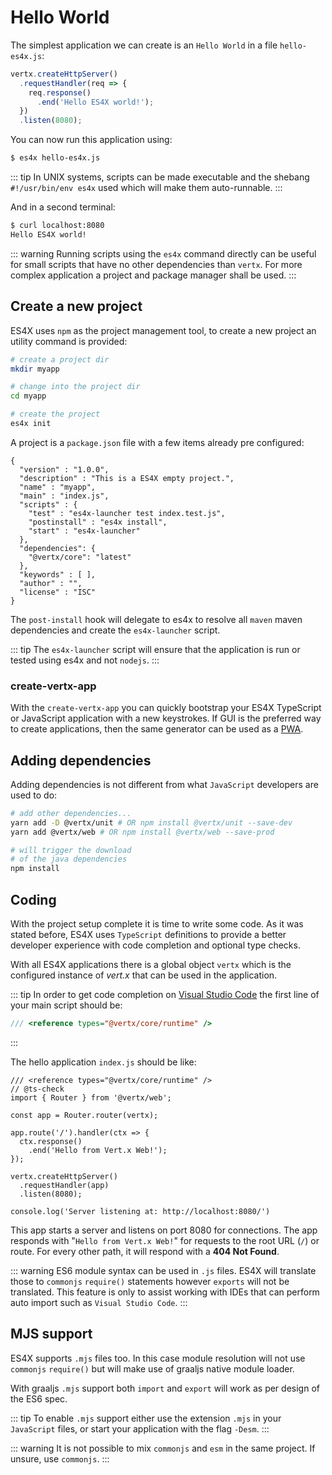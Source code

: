 # Hello World

The simplest application we can create is an `Hello World` in a file `hello-es4x.js`:

```js
vertx.createHttpServer()
  .requestHandler(req => {
    req.response()
      .end('Hello ES4X world!');
  })
  .listen(8080);
```

You can now run this application using:

```bash
$ es4x hello-es4x.js
```

::: tip
In UNIX systems, scripts can be made executable and the shebang `#!/usr/bin/env es4x` used which will make them
auto-runnable.
:::

And in a second terminal:

```bash
$ curl localhost:8080
Hello ES4X world!
```

::: warning
Running scripts using the `es4x` command directly can be useful for small scripts that have no other dependencies than
`vertx`. For more complex application a project and package manager shall be used.
:::

## Create a new project

ES4X uses `npm` as the project management tool, to create a new project an utility command is provided:

```bash
# create a project dir
mkdir myapp

# change into the project dir
cd myapp

# create the project
es4x init
```

A project is a `package.json` file with a few items already pre configured:

```json{7-9,12}
{
  "version" : "1.0.0",
  "description" : "This is a ES4X empty project.",
  "name" : "myapp",
  "main" : "index.js",
  "scripts" : {
    "test" : "es4x-launcher test index.test.js",
    "postinstall" : "es4x install",
    "start" : "es4x-launcher"
  },
  "dependencies": {
    "@vertx/core": "latest"
  },
  "keywords" : [ ],
  "author" : "",
  "license" : "ISC"
}
```

The `post-install` hook will delegate to es4x to resolve all `maven` maven dependencies and create the `es4x-launcher`
script.

::: tip
The `es4x-launcher` script will ensure that the application is run or tested using es4x and not `nodejs`.
:::

### create-vertx-app

With the `create-vertx-app` you can quickly bootstrap your ES4X TypeScript or JavaScript
application with a new keystrokes. If GUI is the preferred way to create applications, then
the same generator can be used as a [PWA](https://vertx-starter.jetdrone.xyz/#npm).

<asciinema :src="$withBase('/cast/es4x-ts.cast')" cols="80" rows="24" />

## Adding dependencies

Adding dependencies is not different from what `JavaScript` developers are used to do:

```bash
# add other dependencies...
yarn add -D @vertx/unit # OR npm install @vertx/unit --save-dev
yarn add @vertx/web # OR npm install @vertx/web --save-prod

# will trigger the download
# of the java dependencies
npm install
```

## Coding

With the project setup complete it is time to write some code. As it was stated before, ES4X uses `TypeScript`
definitions to provide a better developer experience with code completion and optional type checks.

With all ES4X applications there is a global object `vertx` which is the configured instance of *vert.x* that can be
used in the application.

::: tip
In order to get code completion on [Visual Studio Code](https://code.visualstudio.com/) the first line of your main
script should be:

```js
/// <reference types="@vertx/core/runtime" />
```
:::

The hello application `index.js` should be like:

```js{3}
/// <reference types="@vertx/core/runtime" />
// @ts-check
import { Router } from '@vertx/web';

const app = Router.router(vertx);

app.route('/').handler(ctx => {
  ctx.response()
    .end('Hello from Vert.x Web!');
});

vertx.createHttpServer()
  .requestHandler(app)
  .listen(8080);
  
console.log('Server listening at: http://localhost:8080/')
```

This app starts a server and listens on port 8080 for connections. The app responds with "`Hello from Vert.x Web!`" for
requests to the root URL (`/`) or route. For every other path, it will respond with a **404 Not Found**.

::: warning
ES6 module syntax can be used in `.js` files. ES4X will translate those to `commonjs` `require()` statements however
`exports` will not be translated. This feature is only to assist working with IDEs that can perform auto import such as
`Visual Studio Code`.
:::

## MJS support

ES4X supports `.mjs` files too. In this case module resolution will not use `commonjs` `require()` but will make use of
graaljs native module loader.

With graaljs `.mjs` support both `import` and `export` will work as per design of the ES6 spec.

::: tip
To enable `.mjs` support either use the extension `.mjs` in your `JavaScript` files, or start your application with the
flag `-Desm`.
:::

::: warning
It is not possible to mix `commonjs` and `esm` in the same project. If unsure, use `commonjs`.
:::
